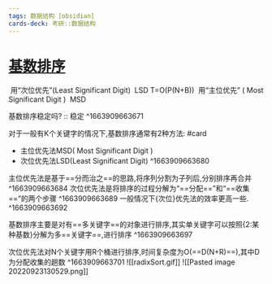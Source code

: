 ```yaml
---
tags: 数据结构 [obsidian]
cards-deck: 考研::数据结构
---
```


# [基数排序](zotero://select/library/items/4YMFIHGM)
 用“次位优先”(Least Significant Digit)  LSD T=O(P(N+B))
 用“主位优先” ( Most Significant Digit )  MSD

基数排序稳定吗? :: 稳定 ^1663909663671

对于一般有K个关键字的情况下,基数排序通常有2种方法: #card
- 主位优先法MSD( Most Significant Digit ) 
- 次位优先法LSD(Least Significant Digit)
^1663909663680

主位优先法是基于==分而治之==的思路,将序列分割为子列后,分别排序再合并
^1663909663684
次位优先法是将排序的过程分解为“==分配==”和“==收集==”的两个步骤
^1663909663689
一般情况下{次位}优先法的效率更高一些.
^1663909663692

基数排序主要是对有==多关键字==的对象进行排序,其实单关键字可以按照{2:某种基数}分解为多==关键字==,进行排序
^1663909663697

次位优先法对N个关键字用R个桶进行排序,时间复杂度为O(==D(N+R)==),其中D为分配收集的趟数
^1663909663701
![[radixSort.gif]]
![[Pasted image 20220923130529.png]]

